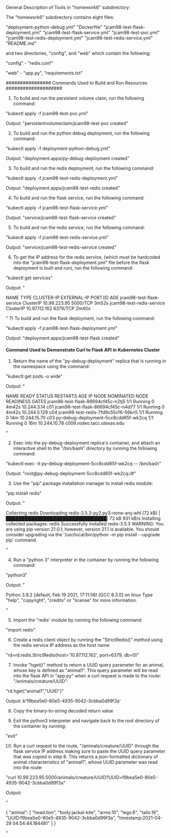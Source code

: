 General Description of Tools in "homework6" subdirectory:

The "homework6" subdirectory contains eight files:

"deployment-python-debug.yml"
"Dockerfile"
"jcam98-test-flask-deployment.yml"
"jcam98-test-flask-service.yml"
"jcam98-test-pvc.yml"
"jcam98-test-redis-deployment.yml"
"jcam98-test-redis-service.yml"
"README.md"

and two directories, "config", and "web" which contain the following: 

"config" - "redis.conf"

"web"  - "app.py", "requirements.txt"

################ Commands Used to Build and Run Resources #################### 

1) To build and run the persistent volume claim, run the following command: 

"kubectl apply -f jcam98-test-pvc.yml"

Output: "persistentvolumeclaim/jcam98-test-pvc created"

2) To build and run the python debug deployment, run the following command: 

"kubectl apply -f deployment-python-debug.yml"

Output: "deployment.apps/py-debug-deployment created"

3) To build and run the redis deployment, run the following command: 

"kubectl apply -f jcam98-test-redis-deployment.yml"

Output: "deployment.apps/jcam98-test-redis created"

4) To build and run the flask service, run the following command: 

"kubectl apply -f jcam98-test-flask-service.yml"

Output: "service/jcam98-test-flask-service created"

5) To build and run the redis service, run the following command:

"kubectl apply -f jcam98-test-redis-service.yml"

Output: "service/jcam98-test-redis-service created"

6) To get the IP address for the redis service, (which must be hardcoded
into the "jcam98-test-flask-deployment.yml" file before the flask deployment
is built and run), run the following command: 

"kubectl get services" 

Output: "

NAME                        TYPE        CLUSTER-IP      EXTERNAL-IP   PORT(S)    AGE
jcam98-test-flask-service   ClusterIP   10.99.223.95    <none>        5000/TCP   3m52s
jcam98-test-redis-service   ClusterIP   10.97.112.162   <none>        6379/TCP   2m40s

"
7) To build and run the flask deployment, run the following command: 

"kubectl apply -f jcam98-test-flask-deployment.yml"

Output: "deployment.apps/jcam98-test-flask created"

#### Command Used to Demonstrate Curl to Flask API in Kubernetes Cluster #####

1) Return the name of the "py-debug-deployment" replica that is running in the 
namespace using the command: 

"kubectl get pods -o wide" 

Output: "

NAME                                   READY   STATUS    RESTARTS   AGE     IP             NODE                         NOMINATED NODE   READINESS GATES
jcam98-test-flask-86694cf45c-n2tj5     1/1     Running   0          4m42s   10.244.3.14    c01                          <none>           <none>
jcam98-test-flask-86694cf45c-n4d77     1/1     Running   0          4m42s   10.244.5.129   c04                          <none>           <none>
jcam98-test-redis-7fd9c55cf6-56kn5     1/1     Running   0          14m     10.244.15.70   c03                          <none>           <none>
py-debug-deployment-5cc8cdd65f-wk2cq   1/1     Running   0          16m     10.244.10.78   c009.rodeo.tacc.utexas.edu   <none>           <none>

"

2) Exec into the py-debug-deployment replica's container, and attach an interactive
shell to the "/bin/bash" directory by running the following command: 

"kubectl exec -it py-debug-deployment-5cc8cdd65f-wk2cq -- /bin/bash" 

Output: "root@py-debug-deployment-5cc8cdd65f-wk2cq:/#" 

3) Use the "pip" package installation manager to install redis module: 

"pip install redis"

Output: "

Collecting redis
  Downloading redis-3.5.3-py2.py3-none-any.whl (72 kB)
     |████████████████████████████████| 72 kB 931 kB/s 
Installing collected packages: redis
Successfully installed redis-3.5.3
WARNING: You are using pip version 21.0.1; however, version 21.1 is available.
You should consider upgrading via the '/usr/local/bin/python -m pip install --upgrade pip' command.

" 

4) Run a "python 3" interpreter in the container by running the following command: 

"python3"

Output: "

Python 3.9.2 (default, Feb 19 2021, 17:11:58) 
[GCC 8.3.0] on linux
Type "help", "copyright", "credits" or "license" for more information.
>>> 

"

5) Import the "redis' module by running the following command: 

"import redis" 

6) Create a redis client object by running the "StrictRedis()" method using the 
redis service IP address as the host name: 

"rd=rd.redis.StrictRedis(host='10.97.112.162', port=6379, db=0)"

7) Invoke "hget()" method to return a UUID query parameter for an animal, 
whose key is defined as "animal1". This query parameter will be read into the 
flask API in "app.py" when a curl request is made to the route: "/animals/creature/UUID":

"rd.hget("animal1","UUID")"

Output: b'f9bea5e0-80e5-4935-9042-3cbba0d99f3a'

8) Copy the binary-to-string decoded return value

9) Exit the python3 interpreter and navigate back to the root directory of 
the container by running: 

"exit" 

10) Run a curl request to the route, "/animals/creature/UUID" through the 
flask service IP address making sure to paste the UUID query parameter that was 
copied in step 8. This returns a json-formatted dictionary of animal characteristics
of "animal1", whose UUID parameter was read into the route: 

"curl 10.99.223.95:5000/animals/creature/UUID?UUID=f9bea5e0-80e5-4935-9042-3cbba0d99f3a"

Output: 

"

{
  "animal": [
    "head:lion", 
    "body:jackal-kite", 
    "arms:10", 
    "legs:6", 
    "tails:16", 
    "UUID:f9bea5e0-80e5-4935-9042-3cbba0d99f3a", 
    "timestamp:2021-04-29 04:54:44.184481"
  ]
}

"



 